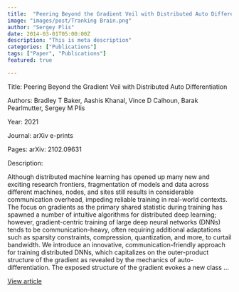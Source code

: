 ```yaml
---
title:  "Peering Beyond the Gradient Veil with Distributed Auto Differentiation"
image: "images/post/Tranking Brain.png"
author: "Sergey Plis"
date: 2014-03-01T05:00:00Z
description: "This is meta description"
categories: ["Publications"]
tags: ["Paper", "Publications"]
featured: true

---
```

Title: Peering Beyond the Gradient Veil with Distributed Auto Differentiation
  
Authors: Bradley T Baker, Aashis Khanal, Vince D Calhoun, Barak Pearlmutter, Sergey M Plis
  
Year: 2021
  
Journal: arXiv e-prints
  
Pages: arXiv: 2102.09631
  
Description:
  
Although distributed machine learning has opened up many new and exciting research frontiers, fragmentation of models and data across different machines, nodes, and sites still results in considerable communication overhead, impeding reliable training in real-world contexts. The focus on gradients as the primary shared statistic during training has spawned a number of intuitive algorithms for distributed deep learning; however, gradient-centric training of large deep neural networks (DNNs) tends to be communication-heavy, often requiring additional adaptations such as sparsity constraints, compression, quantization, and more, to curtail bandwidth. We introduce an innovative, communication-friendly approach for training distributed DNNs, which capitalizes on the outer-product structure of the gradient as revealed by the mechanics of auto-differentiation. The exposed structure of the gradient evokes a new class …

  
[View article](https://ui.adsabs.harvard.edu/abs/2021arXiv210209631B/abstract)  
